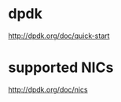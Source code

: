 dpdk
==============================
http://dpdk.org/doc/quick-start

# supported NICs
http://dpdk.org/doc/nics



